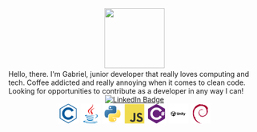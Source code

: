 
<div id="header" align="center">
    <img src="https://i.gifer.com/origin/a4/a45a8232bd11074df50555f7e3f3bab7_w200.gif" width="120" height="120"></img>
</div>
<span id="desc">Hello, there. I'm Gabriel, junior developer that really loves computing and tech. Coffee addicted and really annoying when it comes to clean code. Looking for opportunities to contribute as a developer in any way I can!</span>

<div id="badges" align="center">
  <!--  <a href="https://twitter.com/gabs_js" target="_blank">
        <img src="https://img.shields.io/badge/Twitter-Follow%20me!-bluevioletlogo=Twitter&logoColor=blueviolet" alt="Twitter badge">
    </a> -->
    <!--<a href="https://www.youtube.com/channel/UCSSn4gcz6-YhWUhhCvgGJxA" target="_blank">
        <img src="https://img.shields.io/badge/YouTube-red" alt="Youtube Badge"/>
    </a> -->
    <a href="https://www.linkedin.com/in/gabriel-alves-9ba22422b/">
    <img src="https://img.shields.io/badge/LinkedIn-check%20me%20out!" alt="LinkedIn Badge"/>
  </a>
</div>

<div id="passions" align="center">
    <img src="https://raw.githubusercontent.com/devicons/devicon/1119b9f84c0290e0f0b38982099a2bd027a48bf1/icons/c/c-line.svg" alt="C language" width="40" height="40">
    <img src="https://raw.githubusercontent.com/devicons/devicon/1119b9f84c0290e0f0b38982099a2bd027a48bf1/icons/java/java-original.svg" alt="java" width="40" height="40">
    <img src="https://raw.githubusercontent.com/devicons/devicon/1119b9f84c0290e0f0b38982099a2bd027a48bf1/icons/python/python-original.svg" alt="python" width="40" height="40">
    <img src="https://raw.githubusercontent.com/devicons/devicon/1119b9f84c0290e0f0b38982099a2bd027a48bf1/icons/javascript/javascript-original.svg" alt="JavaScript" width="40" height="40">
    <img src="https://raw.githubusercontent.com/devicons/devicon/1119b9f84c0290e0f0b38982099a2bd027a48bf1/icons/csharp/csharp-plain.svg" alt="c sharp logo" width="40" height="40">
    <img src="https://raw.githubusercontent.com/devicons/devicon/1119b9f84c0290e0f0b38982099a2bd027a48bf1/icons/unity/unity-original-wordmark.svg" alt="Unity engine logo" width="40" height="40">
    <img src="https://raw.githubusercontent.com/devicons/devicon/1119b9f84c0290e0f0b38982099a2bd027a48bf1/icons/debian/debian-original.svg" alt="debian operating system logo" width="40" height="40">
    
    
</div>
